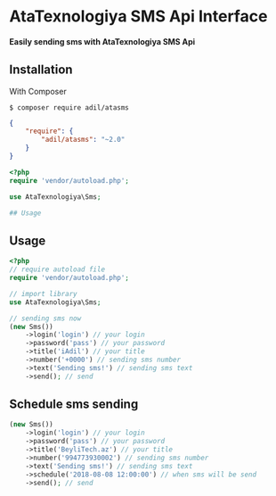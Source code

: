 # AtaTexnologiya SMS Api Interface
#### Easily sending sms with AtaTexnologiya SMS Api

## Installation
With Composer

```
$ composer require adil/atasms
```

```json
{
    "require": {
        "adil/atasms": "~2.0"
    }
}
```

```php
<?php
require 'vendor/autoload.php';

use AtaTexnologiya\Sms;

## Usage
```

## Usage


```php
<?php
// require autoload file
require 'vendor/autoload.php';

// import library
use AtaTexnologiya\Sms;

// sending sms now
(new Sms())
    ->login('login') // your login
    ->password('pass') // your password
    ->title('iAdil') // your title
    ->number('+0000') // sending sms number
    ->text('Sending sms!') // sending sms text
    ->send(); // send
```  

## Schedule sms sending
```php
(new Sms())
    ->login('login') // your login
    ->password('pass') // your password
    ->title('BeyliTech.az') // your title
    ->number('994773930002') // sending sms number
    ->text('Sending sms!') // sending sms text
    ->schedule('2018-08-08 12:00:00') // when sms will be send
    ->send(); // send
```
